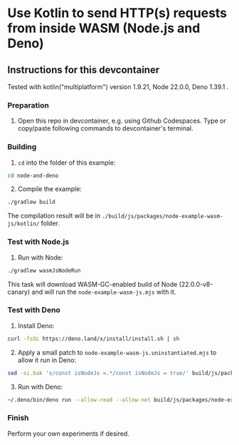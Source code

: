 # Use Kotlin to send HTTP(s) requests from inside WASM (Node.js and Deno) 

## Instructions for this devcontainer

Tested with kotlin("multiplatform") version 1.9.21, Node 22.0.0, Deno 1.39.1 .

### Preparation

1. Open this repo in devcontainer, e.g. using Github Codespaces.
   Type or copy/paste following commands to devcontainer's terminal.

### Building

1. `cd` into the folder of this example:

```sh
cd node-and-deno
```

2. Compile the example:

```sh
./gradlew build
```

The compilation result will be in `./build/js/packages/node-example-wasm-js/kotlin/` folder.

### Test with Node.js

1. Run with Node:

```sh
./gradlew wasmJsNodeRun
```

This task will download WASM-GC-enabled build of Node (22.0.0-v8-canary) and will run the `node-example-wasm-js.mjs` with it.

### Test with Deno

1. Install Deno:

```sh
curl -fsSL https://deno.land/x/install/install.sh | sh
```

2. Apply a small patch to `node-example-wasm-js.uninstantiated.mjs` to allow it run in Deno:

```sh
sed -si.bak 's/const isNodeJs =.*/const isNodeJs = true/' build/js/packages/node-example-wasm-js/kotlin/node-example-wasm-js.uninstantiated.mjs
```

3. Run with Deno:

```sh
~/.deno/bin/deno run --allow-read --allow-net build/js/packages/node-example-wasm-js/kotlin/node-example-wasm-js.mjs
```

### Finish

Perform your own experiments if desired.
